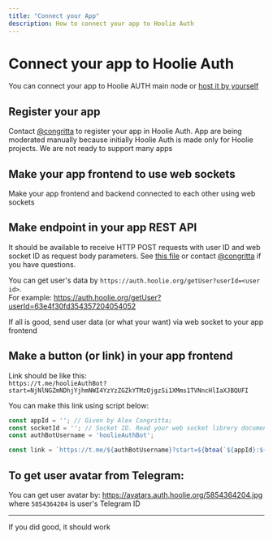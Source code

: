 ```yaml
---
title: "Connect your App"
description: How to connect your app to Hoolie Auth
---
```


# Connect your app to Hoolie Auth

You can connect your app to Hoolie AUTH main node or [host it by yourself](get-self-hosted)

## Register your app

Contact [@congritta](https://t.me/congritta) to register your app in Hoolie Auth.
App are being moderated manually because initially Hoolie Auth is made only for Hoolie projects. We are not ready to
support many apps

## Make your app frontend to use web sockets

Make your app frontend and backend connected to each other using web sockets

## Make endpoint in your app REST API

It should be available to receive HTTP POST requests with user ID and web socket ID as request body parameters.
See [this file](https://github.com/hoolie-org/auth-demo-app-backend/blob/master/src/handlers/onProvideAuth.ts) or
contact [@congritta](https://t.me/congritta)
if you have questions.

You can get user's data by `https://auth.hoolie.org/getUser?userId=<user id>`.<br />
For example: https://auth.hoolie.org/getUser?userId=63e4f30fd354357204054052

If all is good, send user data (or what your want) via web socket to your app frontend

## Make a button (or link) in your app frontend

Link should be like this:<br />
`https://t.me/hoolieAuthBot?start=NjNlNGZmNDhjYjhmNWI4YzYzZGZkYTMzOjgzSi1XMms1TVNncHlIaXJBQUFI`

You can make this link using script below:

```javascript
const appId = ''; // Given by Alex Congritta;
const socketId = ''; // Socket ID. Read your web socket librery documentation to learn how to get socket id;
const authBotUsername = 'hoolieAuthBot';

const link = `https://t.me/${authBotUsername}?start=${btoa(`${appId}:${socketId}`)}`;
```

## To get user avatar from Telegram:

You can get user avatar by: https://avatars.auth.hoolie.org/5854364204.jpg where `5854364204` is user's Telegram ID

---

If you did good, it should work
